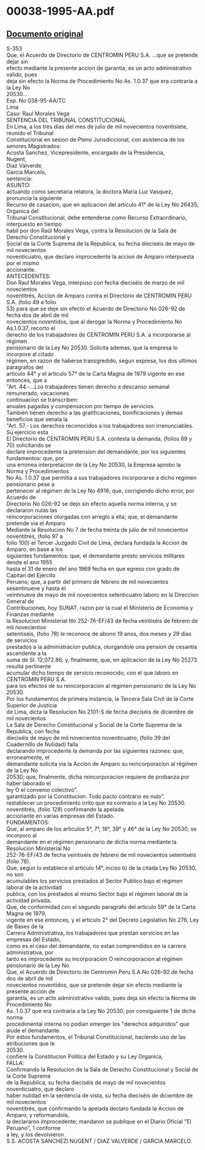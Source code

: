 
00038-1995-AA.pdf
=================
  
[Documento original](https://tc.gob.pe/jurisprudencia/1997/00038-1995-AA.pdf)  
---  
S-353  
Que, el Acuerdo de Directorio de CENTROMIN PERU S.A. ...que se pretende dejar sin  
efecto mediante la presente accion de garantia, es un acto administrativo valido, pues  
deja sin efecto la Norma de Procedimiento No As. 1.0.37 que era contraria a la Ley No  
20530...  
Exp. No 038-95-AA/TC  
Lima  
Caso: Raul Morales Vega  
SENTENCIA DEL TRIBUNAL CONSTITUCIONAL  
En Lima, a los tres dias del mes de julio de mil novecientos noventisiete, reunido el Tribunal  
Constitucional en sesion de Pleno Jurisdiccional, con asistencia de los senores Magistrados:  
Acosta Sanchez, Vicepresidente, encargado de la Presidencia,  
Nugent,  
Diaz Valverde,  
Garcia Marcelo,  
sentencia:  
ASUNTO:  
actuando como secretaria relatora, la doctora Maria Luz Vasquez, pronuncia la siguiente  
Recurso de casacion, que en aplicacion del articulo 41° de la Ley No 26435, Organica del  
Tribunal Constitucional, debe entenderse como Recurso Extraordinario, interpuesto en tiempo  
habil por don Raûl Morales Vega, contra la Resolucion de la Sala de Derecho Constitucional y  
Social de la Corte Suprema de la Republica, su fecha dieciséis de mayo de mil novecientos  
noventicuatro, que declaro improcedente la accion de Amparo interpuesta por el mismo  
accionante.  
ANTECEDENTES:  
Don Raul Morales Vega, interpuso con fecha dieciséis de marzo de mil novecientos  
noventitrés, Accion de Amparo contra el Directorio de CENTROMIN PERU S.A. (folio 49 a folio  
53) para que se deje sin efecto el Acuerdo de Directorio No 026-92 de fecha dos de abril de mil  
novecientos noventidos, que al derogar la Norma y Procedimiento No As.1.0.37, recorto el  
derecho de los trabajadores de CENTROMIN PERU S.A. a incorporarse al régimen  
pensionario de la Ley No 20530. Solicita ademas, que la empresa lo incorpore al citado  
régimen, en razon de haberse transgredido, segun expresa, los dos ultimos paragrafos del  
articulo 44° y el articulo 57° de la Carta Magna de 1979 vigente en ese entonces, que a  
"Art. 44.-...Los trabajadores tienen derecho a descanso semanal remunerado, vacaciones  
continuacion se transcriben:  
anuales pagadas y compensacion por tiempo de servicios.  
También tienen derecho a las gratificaciones, bonificaciones y demas beneficios que senala la  
"Art. 57.- Los derechos reconocidos a los trabajadores son irrenunciables. Su ejercicio esta  
El Directorio de CENTROMIN PERU S.A. contesta la demanda, (folios 69 y 70) solicitando se  
declare improcedente la pretension del demandante, por los siguientes fundamentos: que, por  
una erronea interpretacion de la Ley No 20530, la Empresa aprobo la Norma y Procedimientos  
No As. 1.0.37 que permitia a sus trabajadores incorporarse a dicho régimen pensionario pese a  
pertenecer al régimen de la Ley No 4916; que, corrigiendo dicho error, por Acuerdo de  
Directorio No 026-92 se dejo sin efecto aquella norma interna, y se declararon nulas las  
reincorporaciones otorgadas con arreglo a ella; que, el demandante pretende via el Amparo  
Mediante la Resolucion No 7 de fecha treinta de julio de mil novecientos noventitrés, (folio 97 a  
folio 100) el Tercer Juzgado Civil de Lima, declara fundada la Accion de Amparo, en base a los  
siguientes fundamentos: que, el demandante presto servicios militares desde el ano 1955  
hasta el 31 de enero del ano 1969 fecha en que egreso con grado de Capitan del Ejército  
Peruano; que, a partir del primero de febrero de mil novecientos sesentinueve y hasta el  
veintinueve de mayo de mil novecientos setenticuatro laboro en la Direccion General de  
Contribuciones, hoy SUNAT, razon por la cual el Ministerio de Economia y Finanzas mediante  
la Resolucion Ministerial No 252-76-EF/43 de fecha veintiséis de febrero de mil novecientos  
setentiséis, (folio 78) le reconoce de abono 19 anos, dos meses y 29 dias de servicios  
prestados a la administracion publica, otorgandole una pension de cesantia ascendente a la  
suma de SI. 12,072.86; y, finalmente, que, en aplicacion de la Ley No 25273 resulta pertinente  
acumular dicho tiempo de servicio reconocido, con el que laboro en CENTROMIN PERU S.A.  
para los efectos de su reincorporacion al régimen pensionario de la Ley No 20530.  
Por los fundamentos de primera instancia, la Tercera Sala Civil de la Corte Superior de Justicia  
de Lima, dicta la Resolucion No 2101-S de fecha dieciséis de diciembre de mil novecientos  
La Sala de Derecho Constitucional y Social de la Corte Suprema de la Republica, con fecha  
dieciséis de mayo de mil novecientos noventicuatro, (folio 39 del Cuadernillo de Nulidad) falla  
declarando improcedente la demanda por las siguientes razones: que, erroneamente, el  
demandante solicita via la Accion de Amparo su reincorporacion al régimen de la Ley No  
20530; que, finalmente, dicha reincorporacion requiere de probanza por haber laborado el  
ley O el convenio colectivo".  
garantizado por la Constitucion. Todo pacto contrario es nulo".  
restablecer un procedimiento irrito que es contrario a la Ley No 20530.  
noventitrés, (folio 128) confirmando la apelada.  
accionante en varias empresas del Estado.  
FUNDAMENTOS:  
Que, al amparo de los articulos 5°, 7°, 16°, 39° y 46° de la Ley No 20530, se incorporo al  
demandante en el régimen pensionario de dicha norma mediante la Resolucion Ministerial No  
252-76-EF/43 de fecha veintiséis de febrero de mil novecientos setentiséis (folio 78).  
Que, segun lo establece el articulo 14°, inciso b) de la citada Ley No 20530, no son  
acumulables los servicios prestados al Sector Publico bajo el régimen laboral de la actividad  
publica, con los prestados al mismo Sector bajo el régimen laboral de la actividad privada.  
Que, de conformidad con el segundo paragrafo del articulo 59° de la Carta Magna de 1979,  
vigente en ese entonces, y el articulo 2° del Decreto Legislativo No 276, Ley de Bases de la  
Carrera Administrativa, los trabajadores que prestan servicios en las empresas del Estado,  
como es el caso del demandante, no estan comprendidos en la carrera administrativa, por  
tanto es improcedente su incorporacion O reincorporacion al régimen pensionario de la Ley No  
Que, el Acuerdo de Directorio de Centromin Peru S.A.No 026-92 de fecha dos de abril de mil  
novecientos noventidos, que se pretende dejar sin efecto mediante la presente accion de  
garantia, es un acto administrativo valido, pues deja sin efecto la Norma de Procedimiento No  
As. 1.0.37 que era contraria a la Ley No 20530; por consiguiente 1 de dicha norma  
procedimental interna no podian emerger los "derechos adquiridos" que alude el demandante.  
Por estos fundamentos, el Tribunal Constitucional, haciendo uso de las atribuciones que le  
20530.  
confiere la Constitucion Politica del Estado y su Ley Organica,  
FALLA:  
Confirmando la Resolucion de la Sala de Derecho Constitucional y Social de la Corte Suprema  
de la Republica, su fecha dieciséis de mayo de mil novecientos noventicuatro, que declaro  
haber nulidad en la sentencia de vista, su fecha dieciséis de diciembre de mil novecientos  
noventitrés, que confirmando la apelada declaro fundada la Accion de Amparo; y reformandola,  
la declararon improcedente; mandaron se publique en el Diario Oficial "El Peruano", 1 conforme  
a ley, y los devolvieron.  
S.S. ACOSTA SANCHEZI NUGENT / DIAZ VALVERDE / GARCIA MARCELO.